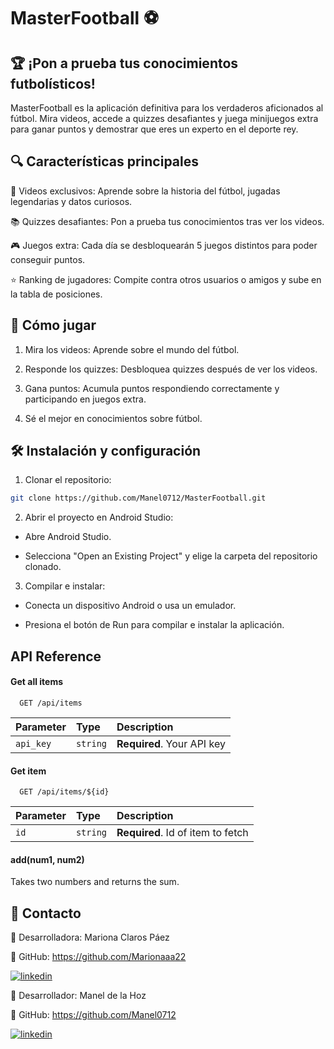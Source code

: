 
# MasterFootball ⚽

## 🏆 ¡Pon a prueba tus conocimientos futbolísticos!

MasterFootball es la aplicación definitiva para los verdaderos aficionados al fútbol. Mira videos, accede a quizzes desafiantes y juega minijuegos extra para ganar puntos y demostrar que eres un experto en el deporte rey.

## 🔍 Características principales

🎥 Videos exclusivos: Aprende sobre la historia del fútbol, jugadas legendarias y datos curiosos.

📚 Quizzes desafiantes: Pon a prueba tus conocimientos tras ver los videos.

🎮 Juegos extra: Cada día se desbloquearán 5 juegos distintos para poder conseguir puntos.

⭐ Ranking de jugadores: Compite contra otros usuarios o amigos y sube en la tabla de posiciones.

## 🎯 Cómo jugar

1. Mira los videos: Aprende sobre el mundo del fútbol.

2. Responde los quizzes: Desbloquea quizzes después de ver los videos.

3. Gana puntos: Acumula puntos respondiendo correctamente y participando en juegos extra.

4. Sé el mejor en conocimientos sobre fútbol.

## 🛠️ Instalación y configuración

1. Clonar el repositorio:
```bash
git clone https://github.com/Manel0712/MasterFootball.git
```

2. Abrir el proyecto en Android Studio:

- Abre Android Studio.

- Selecciona "Open an Existing Project" y elige la carpeta del repositorio clonado.

3. Compilar e instalar:

- Conecta un dispositivo Android o usa un emulador.

- Presiona el botón de Run para compilar e instalar la aplicación.
  
## API Reference

#### Get all items

```http
  GET /api/items
```

| Parameter | Type     | Description                |
| :-------- | :------- | :------------------------- |
| `api_key` | `string` | **Required**. Your API key |

#### Get item

```http
  GET /api/items/${id}
```

| Parameter | Type     | Description                       |
| :-------- | :------- | :-------------------------------- |
| `id`      | `string` | **Required**. Id of item to fetch |

#### add(num1, num2)

Takes two numbers and returns the sum.

##  📢 Contacto

👤 Desarrolladora: Mariona Claros Páez

🔗 GitHub: https://github.com/Marionaaa22

[![linkedin](https://img.shields.io/badge/linkedin-0A66C2?style=for-the-badge&logo=linkedin&logoColor=white)](https://www.linkedin.com/in/mariona-claros-a0552a2b1/)

👤 Desarrollador: Manel de la Hoz

🔗 GitHub: https://github.com/Manel0712

[![linkedin]([https://img.shields.io/badge/linkedin-0A66C2?style=for-the-badge&logo=linkedin&logoColor=white)](https://www.linkedin.com/in/mariona-claros-a0552a2b1/](https://www.linkedin.com/in/manel-de-la-hoz-rodriguez-2a08172b6/))

